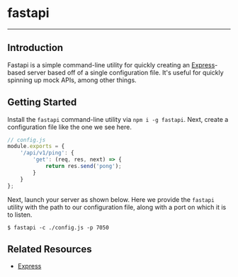 # fastapi

---

## Introduction

Fastapi is a simple command-line utility for quickly creating an [Express](https://expressjs.com/)-based server based off of a single configuration file. It's useful for quickly spinning up mock APIs, among other things.

## Getting Started

Install the `fastapi` command-line utility via `npm i -g fastapi`. Next, create a configuration file like the one we see here.

``` javascript
// config.js
module.exports = {
    '/api/v1/ping': {
        'get': (req, res, next) => {
            return res.send('pong');
        }
    }
};
```

Next, launch your server as shown below. Here we provide the `fastapi` utility with the path to our configuration file, along with a port on which it is to listen.

```
$ fastapi -c ./config.js -p 7050 
```

## Related Resources

- [Express](https://expressjs.com/)